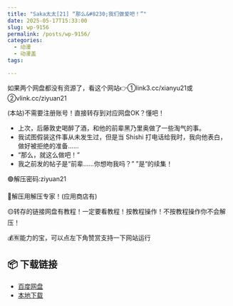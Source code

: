 ```yaml
---
title: "Saka太太[21] “那么&#8230;我们做爱吧！”"
date: 2025-05-17T15:33:00
slug: wp-9156
permalink: /posts/wp-9156/
categories:
  - 动漫
  - 动漫盖
tags:

---
```


如果两个网盘都没有资源了，看这个网站👉①link3.cc/xianyu21或②vlink.cc/ziyuan21

(本站)不需要注册账号！直接转存到对应网盘OK？懂吧！

*   上次，后藤敦史喝醉了酒，和他的前辈黑乃里奥做了一些淘气的事。
*   我试图假装这件事从未发生过，但是当 Shishi 打电话给我时，我向他表白，做好被拒绝的准备……
*   “那么，就这么做吧！”
*   我之前发的帖子是“前辈……你想吻我吗？” ”是“的续集！

🟢解压密码:ziyuan21

🔵解压用解压专家！(应用商店有)

🟡转存的链接网盘有教程！一定要看教程！按教程操作！不按教程操作你不会解压！

💰🈶能力的宝，可以点左下角赞赏支持一下网站运行

## 📦 下载链接
- [百度网盘](https://blziyuan21.com/pay-download/9156?key=118ac3a1d0&down_id=0)
- [本地下载](https://blziyuan21.com/pay-download/9156?key=118ac3a1d0&down_id=1)

